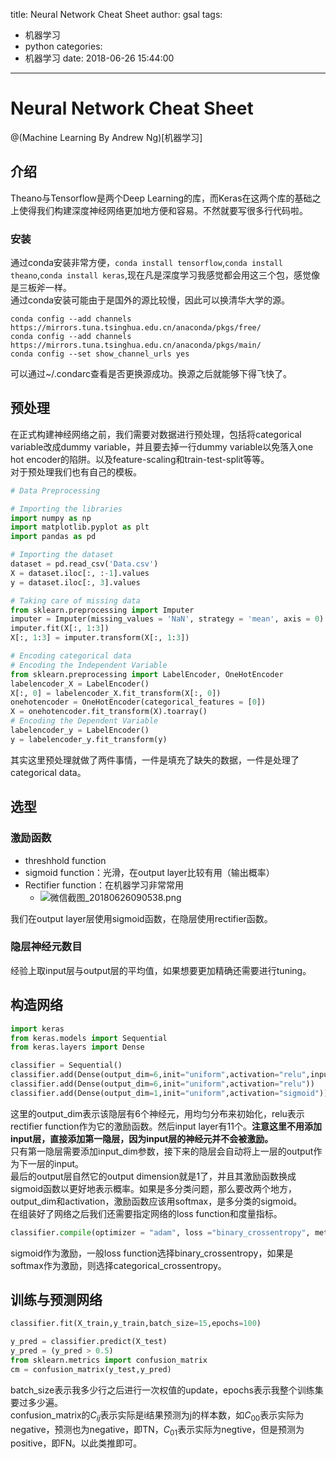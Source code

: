 title: Neural Network Cheat Sheet
author: gsal
tags:
  - 机器学习
  - python
categories:
  - 机器学习
date: 2018-06-26 15:44:00
---
# Neural Network Cheat Sheet
@(Machine Learning By Andrew Ng)[机器学习]
## 介绍
Theano与Tensorflow是两个Deep Learning的库，而Keras在这两个库的基础之上使得我们构建深度神经网络更加地方便和容易。不然就要写很多行代码啦。
### 安装
通过conda安装非常方便，`conda install tensorflow`,`conda install theano`,`conda install keras`,现在凡是深度学习我感觉都会用这三个包，感觉像是三板斧一样。    
通过conda安装可能由于是国外的源比较慢，因此可以换清华大学的源。  


```
conda config --add channels https://mirrors.tuna.tsinghua.edu.cn/anaconda/pkgs/free/
conda config --add channels https://mirrors.tuna.tsinghua.edu.cn/anaconda/pkgs/main/
conda config --set show_channel_urls yes 
```
可以通过~/.condarc查看是否更换源成功。换源之后就能够下得飞快了。  
<!--more-->
## 预处理
在正式构建神经网络之前，我们需要对数据进行预处理，包括将categorical variable改成dummy variable，并且要去掉一行dummy variable以免落入one hot encoder的陷阱。以及feature-scaling和train-test-split等等。  
对于预处理我们也有自己的模板。    
``` python
# Data Preprocessing

# Importing the libraries
import numpy as np
import matplotlib.pyplot as plt
import pandas as pd

# Importing the dataset
dataset = pd.read_csv('Data.csv')
X = dataset.iloc[:, :-1].values
y = dataset.iloc[:, 3].values

# Taking care of missing data
from sklearn.preprocessing import Imputer
imputer = Imputer(missing_values = 'NaN', strategy = 'mean', axis = 0)
imputer.fit(X[:, 1:3])
X[:, 1:3] = imputer.transform(X[:, 1:3])

# Encoding categorical data
# Encoding the Independent Variable
from sklearn.preprocessing import LabelEncoder, OneHotEncoder
labelencoder_X = LabelEncoder()
X[:, 0] = labelencoder_X.fit_transform(X[:, 0])
onehotencoder = OneHotEncoder(categorical_features = [0])
X = onehotencoder.fit_transform(X).toarray()
# Encoding the Dependent Variable
labelencoder_y = LabelEncoder()
y = labelencoder_y.fit_transform(y)
```
其实这里预处理就做了两件事情，一件是填充了缺失的数据，一件是处理了categorical data。  

## 选型
### 激励函数
- threshhold function
- sigmoid function：光滑，在output layer比较有用（输出概率）
- Rectifier function：在机器学习非常常用
	-  ![微信截图_20180626090538.png](https://i.loli.net/2018/06/26/5b31911993906.png)

我们在output layer层使用sigmoid函数，在隐层使用rectifier函数。
### 隐层神经元数目
经验上取input层与output层的平均值，如果想要更加精确还需要进行tuning。

## 构造网络
``` python
import keras
from keras.models import Sequential
from keras.layers import Dense

classifier = Sequential()
classifier.add(Dense(output_dim=6,init="uniform",activation="relu",input_dim=11))
classifier.add(Dense(output_dim=6,init="uniform",activation="relu"))
classifier.add(Dense(output_dim=1,init="uniform",activation="sigmoid"))
```
这里的output_dim表示该隐层有6个神经元，用均匀分布来初始化，relu表示rectifier function作为它的激励函数。然后input layer有11个。**注意这里不用添加input层，直接添加第一隐层，因为input层的神经元并不会被激励。**     
只有第一隐层需要添加input_dim参数，接下来的隐层会自动将上一层的output作为下一层的input。  
最后的output层自然它的output dimension就是1了，并且其激励函数换成sigmoid函数以更好地表示概率。如果是多分类问题，那么要改两个地方，output_dim和activation，激励函数应该用softmax，是多分类的sigmoid。   
在组装好了网络之后我们还需要指定网络的loss function和度量指标。
``` python
classifier.compile(optimizer = "adam", loss ="binary_crossentropy", metrics=['accuracy'])
```
sigmoid作为激励，一般loss function选择binary\_crossentropy，如果是softmax作为激励，则选择categorical\_crossentropy。

## 训练与预测网络
``` python
classifier.fit(X_train,y_train,batch_size=15,epochs=100)

y_pred = classifier.predict(X_test)
y_pred = (y_pred > 0.5)
from sklearn.metrics import confusion_matrix
cm = confusion_matrix(y_test,y_pred)

```
batch_size表示我多少行之后进行一次权值的update，epochs表示我整个训练集要过多少遍。   
confusion_matrix的$C_{ij}$表示实际是i结果预测为j的样本数，如$C_{00}$表示实际为negative，预测也为negative，即TN，$C_{01}$表示实际为negtive，但是预测为positive，即FN。以此类推即可。